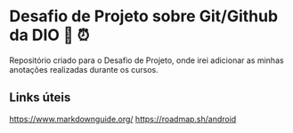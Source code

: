 # Desafio de Projeto sobre Git/Github da DIO 📝 ⏰
Repositório criado para o Desafio de Projeto, onde irei adicionar as minhas anotações realizadas durante os cursos.

## Links úteis
https://www.markdownguide.org/
https://roadmap.sh/android
